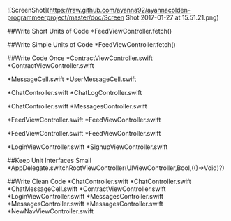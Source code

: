 ![ScreenShot](https://raw.github.com/ayanna92/ayannacolden-programmeerproject/master/doc/Screen Shot 2017-01-27 at 15.51.21.png)

##Write Short Units of Code
*FeedViewController.fetch()

##Write Simple Units of Code
*FeedViewController.fetch()

##Write Code Once
*ContractViewController.swift
  *ContractViewController.swift

*MessageCell.swift
  *UserMessageCell.swift

*ChatController.swift
  *ChatLogController.swift

*ChatController.swift
  *MessagesController.swift

*FeedViewController.swift
  *FeedViewController.swift

*FeedViewController.swift
  *FeedViewController.swift

*LoginViewController.swift
  *SignupViewController.swift

##Keep Unit Interfaces Small
*AppDelegate.switchRootViewController(UIViewController,Bool,(()->Void)?)

##Write Clean Code
*ChatController.swift
*ChatController.swift
*ChatMessageCell.swift
*ContractViewController.swift
*LoginViewController.swift
*MessagesController.swift
*MessagesController.swift
*MessagesController.swift
*NewNavViewController.swift

